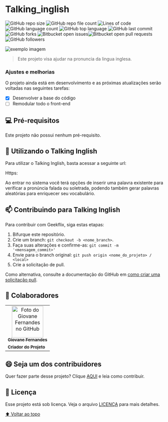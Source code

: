 # Talking_inglish

<!---Esses são exemplos. Veja https://shields.io para outras pessoas ou para personalizar este conjunto de escudos. Você pode querer incluir dependências, status do projeto e informações de licença aqui--->

![GitHub repo size](https://img.shields.io/github/repo-size/Giovane-F-Moreira/Geekflix) ![GitHub repo file count](https://img.shields.io/github/directory-file-count/Giovane-F-Moreira/Geekflix) ![Lines of code](https://tokei.rs/b1/github/Giovane-F-Moreira/Geekflix) ![GitHub language count](https://img.shields.io/github/languages/count/Giovane-F-Moreira/Geekflix) ![GitHub top language](https://img.shields.io/github/languages/top/Giovane-F-Moreira/Geekflix) ![GitHub last commit](https://img.shields.io/github/last-commit/Giovane-F-Moreira/Geekflix) ![GitHub forks](https://img.shields.io/github/forks/Giovane-F-Moreira/Geekflix) ![Bitbucket open issues](https://img.shields.io/bitbucket/issues/Giovane-F-Moreira/Geekflix)![Bitbucket open pull requests](https://img.shields.io/bitbucket/pr-raw/Giovane-F-Moreira/Geekflix) ![GitHub followers](https://img.shields.io/github/followers/Giovane-F-Moreira?label=Follow)

<img src="geekflix.png" alt="exemplo imagem">

> Este projeto visa ajudar na pronuncia da lingua inglesa.

### Ajustes e melhorias

O projeto ainda está em desenvolvimento e as próximas atualizações serão voltadas nas seguintes tarefas:

- [X] Desenvolver a base do código
- [ ] Remodular todo o front-end

## 💻 Pré-requisitos

Este projeto não possui nenhum pré-requisito.

<!--Antes de começar, verifique se você atendeu aos seguintes requisitos:
-Estes são apenas requisitos de exemplo. Adicionar, duplicar ou remover conforme necessário--->

<!---* Você instalou a versão mais recente de `<linguagem / dependência / requeridos>`
* Você tem uma máquina `<Windows / Linux / Mac>`. Indique qual sistema operacional é compatível / não compatível.
* Você leu `<guia / link / documentação_relacionada_ao_projeto>`.--->

<!---## ☕ Instalando Geekflix

Para instalar o Geekflix, siga estas etapas:

Linux e macOS:
```
<comando_de_instalação>
```

Windows:
```
<comando_de_instalação>
```
--->

## 🚀 Utilizando o Talking Inglish

Para utilizar o Talking Inglish, basta acessar a seguinte url:

Https:

Ao entrar no sistema você terá opções de inserir uma palavra existente para verificar a pronúncia falada ou soletrada, podendo também gerar palavras aleatórias para enriquecer seu vocabulário.

<!---
```
<exemplo_de_uso>
```

Adicione comandos de execução e exemplos que você acha que os usuários acharão úteis. Fornece uma referência de opções para pontos de bônus!
--->

## 📫 Contribuindo para Talking Inglish

<!---Se o seu README for longo ou se você tiver algum processo ou etapas específicas que deseja que os contribuidores sigam, considere a criação de um arquivo CONTRIBUTING.md separado--->

Para contribuir com Geekflix, siga estas etapas:

1. Bifurque este repositório.
2. Crie um branch: `git checkout -b <nome_branch>`.
3. Faça suas alterações e confirme-as: `git commit -m '<mensagem_commit>'`
4. Envie para o branch original: `git push origin <nome_do_projeto> / <local>`
5. Crie a solicitação de pull.

Como alternativa, consulte a documentação do GitHub em [como criar uma solicitação pull](https://help.github.com/en/github/collaborating-with-issues-and-pull-requests/creating-a-pull-request).

## 🤝 Colaboradores

<table>
  <tr>
    <td align="center">
      <a href="#">
        <img src="https://avatars.githubusercontent.com/u/64364499?v=4" width="100px;" alt="Foto do Giovane Fernandes no GitHub"/><br>
        <sub>
          <b>Giovane Fernandes</b>
        </sub>
        </hr>
      </a>
    </td>
  </tr>
  <tr>
    <td>
      <sub>
        <b>Criador do Projeto</b>
      </sub>
    </td>
  </tr>
</table>


## 😄 Seja um dos contribuidores

Quer fazer parte desse projeto? Clique [AQUI](CONTRIBUTING.md) e leia como contribuir.

## 📝 Licença

Esse projeto está sob licença. Veja o arquivo [LICENÇA](LICENSE.md) para mais detalhes.

[⬆ Voltar ao topo](#nome-do-projeto)
